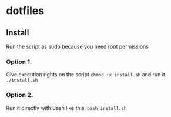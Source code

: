 # dotfiles

## Install
Run the script as sudo because you need root permissions
### Option 1.
Give execution rights on the script `chmod +x install.sh` and run it `./install.sh`
### Option 2.
Run it directly with Bash like this: `bash install.sh` 
